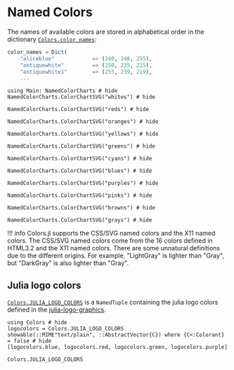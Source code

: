 # Named Colors

The names of available colors are stored in alphabetical order in the dictionary
[`Colors.color_names`](https://github.com/JuliaGraphics/Colors.jl/blob/master/src/names_data.jl):

```julia
color_names = Dict(
    "aliceblue"            => (240, 248, 255),
    "antiquewhite"         => (250, 235, 215),
    "antiquewhite1"        => (255, 239, 219),
    ...
```


```@example chart
using Main: NamedColorCharts # hide
NamedColorCharts.ColorChartSVG("whites") # hide
```

```@example chart
NamedColorCharts.ColorChartSVG("reds") # hide
```

```@example chart
NamedColorCharts.ColorChartSVG("oranges") # hide
```

```@example chart
NamedColorCharts.ColorChartSVG("yellows") # hide
```

```@example chart
NamedColorCharts.ColorChartSVG("greens") # hide
```

```@example chart
NamedColorCharts.ColorChartSVG("cyans") # hide
```

```@example chart
NamedColorCharts.ColorChartSVG("blues") # hide
```

```@example chart
NamedColorCharts.ColorChartSVG("purples") # hide
```

```@example chart
NamedColorCharts.ColorChartSVG("pinks") # hide
```

```@example chart
NamedColorCharts.ColorChartSVG("browns") # hide
```

```@example chart
NamedColorCharts.ColorChartSVG("grays") # hide
```

!!! info
    Colors.jl supports the CSS/SVG named colors and the X11 named colors. The
    CSS/SVG named colors come from the 16 colors defined in HTML3.2 and the X11
    named colors. There are some unnatural definitions due to the different
    origins. For example, "LightGray" is lighter than "Gray", but "DarkGray" is
    also lighter than "Gray".

## Julia logo colors
[`Colors.JULIA_LOGO_COLORS`](@ref) is a `NamedTuple` containing the julia logo
colors defined in the [julia-logo-graphics](https://github.com/JuliaLang/julia-logo-graphics#color-definitions).
```@example julialogo
using Colors # hide
logocolors = Colors.JULIA_LOGO_COLORS
showable(::MIME"text/plain", ::AbstractVector{C}) where {C<:Colorant} = false # hide
[logocolors.blue, logocolors.red, logocolors.green, logocolors.purple]
```
```@docs
Colors.JULIA_LOGO_COLORS
```
